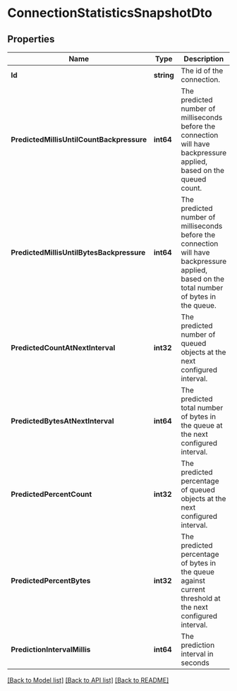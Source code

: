 # ConnectionStatisticsSnapshotDto

## Properties

Name | Type | Description | Notes
------------ | ------------- | ------------- | -------------
**Id** | **string** | The id of the connection. | [optional] 
**PredictedMillisUntilCountBackpressure** | **int64** | The predicted number of milliseconds before the connection will have backpressure applied, based on the queued count. | [optional] 
**PredictedMillisUntilBytesBackpressure** | **int64** | The predicted number of milliseconds before the connection will have backpressure applied, based on the total number of bytes in the queue. | [optional] 
**PredictedCountAtNextInterval** | **int32** | The predicted number of queued objects at the next configured interval. | [optional] 
**PredictedBytesAtNextInterval** | **int64** | The predicted total number of bytes in the queue at the next configured interval. | [optional] 
**PredictedPercentCount** | **int32** | The predicted percentage of queued objects at the next configured interval. | [optional] 
**PredictedPercentBytes** | **int32** | The predicted percentage of bytes in the queue against current threshold at the next configured interval. | [optional] 
**PredictionIntervalMillis** | **int64** | The prediction interval in seconds | [optional] 

[[Back to Model list]](../README.md#documentation-for-models) [[Back to API list]](../README.md#documentation-for-api-endpoints) [[Back to README]](../README.md)


